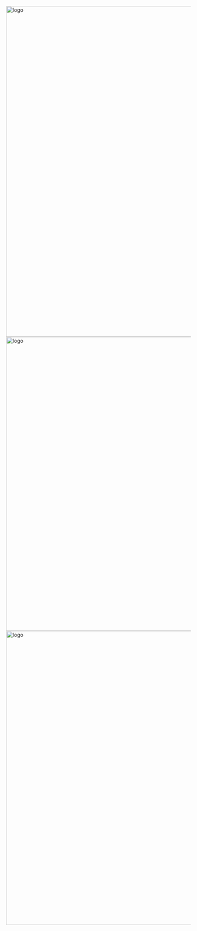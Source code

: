 <img src="https://cdn.discordapp.com/attachments/1169626689601540206/1383341330217959565/Untitled182_20250614150140.png?ex=685f9402&is=685e4282&hm=84960e6d10538cbc13c93eed1e6f95a57d9f8fd5e343ed15553d606749f0942e&" alt="logo"  width="900" height="auto" />
<img src="https://cdn.discordapp.com/attachments/1169626689601540206/1383358403597963404/Untitled182_20250614155957.png?ex=686ad8a8&is=68698728&hm=6f52da021f07ffd2ae18f46a82dd8c477bdf4dc4a3c43e5af47008b4931d6cf0&" alt="logo"  width="800" height="auto" />
<img src="https://cdn.discordapp.com/attachments/1169626689601540206/1383358402998046781/Untitled182_20250614161102.png?ex=686ad8a8&is=68698728&hm=e171eedfce44c579e195f4a36a3f619fdee17324409d4604a11904a1b2c9ad18&" alt="logo"  width="800" height="auto" />
